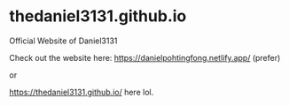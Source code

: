 # thedaniel3131.github.io
Official Website of Daniel3131

Check out the website here: https://danielpohtingfong.netlify.app/ (prefer)

or 

https://thedaniel3131.github.io/ here lol.


